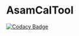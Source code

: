 # AsamCalTool
[![Codacy Badge](https://api.codacy.com/project/badge/Grade/3aec36918e854e04babcea0138e8b5e1)](https://app.codacy.com/app/Sanglinard26/A2LParser?utm_source=github.com&utm_medium=referral&utm_content=Sanglinard26/A2LParser&utm_campaign=Badge_Grade_Dashboard)
